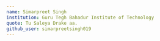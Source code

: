 ```yaml
---
name: Simarpreet Singh
institution: Guru Tegh Bahadur Institute of Technology
quote: Tu Saleya Drake aa.
github_user: simarpreetsingh019
---
```


